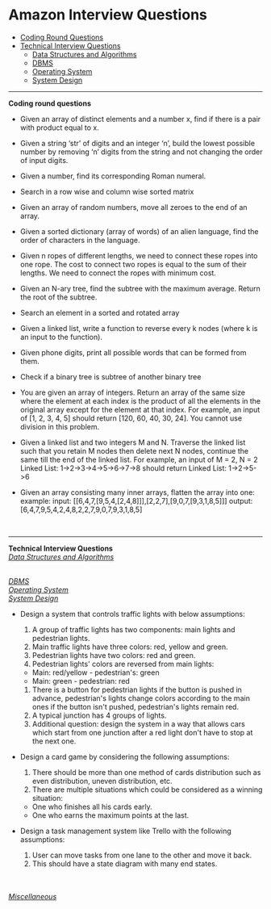 
# Amazon Interview Questions
* [Coding Round Questions](#coding)
* [Technical Interview Questions](#tech)
   * [Data Structures and Algorithms](#dsalg)
   * [DBMS](#dbms)
   * [Operating System](#os)
   * [System Design](#design)
____
<b name="coding">Coding round questions</b><br/>
- Given an array of distinct elements and a number x, find if there is a pair with product equal to x.
- Given a string ‘str’ of digits and an integer ‘n’, build the lowest possible number by removing ‘n’ digits from the string and not changing the order of input digits.
- Given a number, find its corresponding Roman numeral.
- Search in a row wise and column wise sorted matrix
- Given an array of random numbers, move all zeroes to the end of an array. 
- Given a sorted dictionary (array of words) of an alien language, find the order of characters in the language.
- Given n ropes of different lengths, we need to connect these ropes into one rope. The cost to connect two ropes is equal to the sum of their lengths. We need to connect the ropes with minimum cost.
- Given an N-ary tree, find the subtree with the maximum average. Return the root of the subtree.
- Search an element in a sorted and rotated array
- Given a linked list, write a function to reverse every k nodes (where k is an input to the function).
- Given phone digits, print all possible words that can be formed from them.
- Check if a binary tree is subtree of another binary tree
- You are given an array of integers. Return an array of the same size where the element at each index is the product of all the elements in the original array except for the element at that index.
For example, an input of [1, 2, 3, 4, 5] should return [120, 60, 40, 30, 24].
You cannot use division in this problem.
- Given a linked list and two integers M and N.
  Traverse the linked list such that you retain M nodes then delete next N nodes, continue the same till the end of the linked list.
For example, an input of M = 2, N = 2 Linked List: 1->2->3->4->5->6->7->8 should return Linked List: 1->2->5->6

- Given an array consisting many inner arrays, flatten the array into one:
  example: input: [[6,4,7,[9,5,4,[2,4,8]]],[2,2,7],[9,0,7,[9,3,1,8,5]]]
           output: [6,4,7,9,5,4,2,4,8,2,2,7,9,0,7,9,3,1,8,5]
</br>

----
<b name="tech">Technical Interview Questions</b>
<br/>
<i><u name="dsalg">Data Structures and Algorithms</u></i>

<br/>
<i><u name="dbms">DBMS</u></i>

<br/>
<i><u name="os">Operating System</u></i>

<br/>
<i><u name="design">System Design</u></i>

 - Design a system that controls traffic lights with below assumptions:

   1. A group of traffic lights has two components: main lights and pedestrian lights.
   1. Main traffic lights have three colors: red, yellow and green.
   1. Pedestrian lights have two colors: red and green.
   1. Pedestrian lights' colors are reversed from main lights:
     - Main: red/yellow - pedestrian's: green
     - Main: green - pedestrian: red
   1. There is a button for pedestrian lights if the button is pushed in advance, pedestrian's lights change colors according to the main ones if the button isn't pushed, pedestrian's lights remain red.
   1. A typical junction has 4 groups of lights.
   1. Additional question: design the system in a way that allows cars which start from one junction after a red light don't have to stop at the next one.

  - Design a card game by considering the following assumptions:

    1. There should be more than one method of cards distribution such as even distribution, uneven distribution, etc.
    1. There are multiple situations which could be considered as a winning situation:
      - One who finishes all his cards early.
      - One who earns the maximum points at the last.

  - Design a task management system like Trello with the following assumptions:
    1. User can move tasks from one lane to the other and move it back.
    2. This should have a state diagram with many end states.
<br/>
<br/>
<i><u name="misc">Miscellaneous</u></i>
